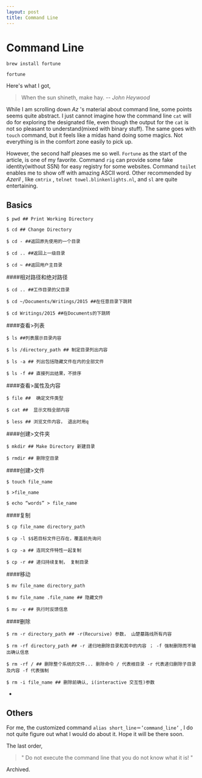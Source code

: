 ```yaml
---
layout: post
title: Command Line
---
```

# Command Line
`brew install fortune`

`fortune`

Here's what I got,

>When the sun shineth, make hay.
>		-- _John Heywood_

While I am scrolling down _Az_ 's material about command line, some points seems quite abstract. I just cannot imagine how the command line `cat` will do for exploring the designated file, even though the output for the `cat` is not so pleasant to understand(mixed with binary stuff). The same goes with `touch` command, but it feels like a midas hand doing some magics. Not everything is in the comfort zone easily to pick up.

However, the second half pleases me so well. `Fortune` as the start of the article, is one of my favorite. Command `rig` can provide some fake identity(without SSN) for easy registry for some websites. Command `toilet` enables me to show off with amazing ASCII word. Other recommended by _Azeril_ , like `cmtrix` , `telnet towel.blinkenlights.nl`, and `sl` are quite entertaining.

## Basics

```
$ pwd ## Print Working Directory

$ cd ## Change Directory

$ cd - ##返回原先使用的一个目录

$ cd .. ##返回上一级目录

$ cd ~ ##返回用户主目录

```

####相对路径和绝对路径

```
$ cd .. ##工作目录的父目录

$ cd ~/Documents/Writings/2015 ##在任意目录下跳转

$ cd Writings/2015 ##在Documents的下跳转

```

####查看>列表

```
$ ls ##列表展示目录内容

$ ls /directory_path ## 制定目录列出内容

$ ls -a ## 列出包括隐藏文件在内的全部文件

$ ls -f ## 直接列出结果，不排序

```
####查看>属性及内容

```
$ file ##  确定文件类型

$ cat ##  显示文档全部内容

$ less ## 浏览文件内容， 退出时用q

```
####创建>文件夹

```
$ mkdir ## Make Directory 新建目录

$ rmdir ## 删除空目录

```
####创建>文件
```
$ touch file_name

$ >file_name

$ echo “words” > file_name

```
####复制

```
$ cp file_name directory_path

$ cp -l $$若目标文件已存在，覆盖前先询问

$ cp -a ## 连同文件特性一起复制

$ cp -r ## 递归持续复制， 复制目录
```

####移动

```
$ mv file_name directory_path

$ mv file_name .file_name ## 隐藏文件

$ mv -v ## 执行时反馈信息

```
####删除

```
$ rm -r directory_path ## -r(Recursive) 参数， 山楚墓路线所有内容

$ rm -rf directory_path ## -r 递归地删除目录和其中的内容 ； -f 强制删除而不输出确认信息

$ rm -rf / ## 删除整个系统的文件... 删除命令 / 代表根目录 -r 代表递归删除子目录及内容 -f 代表强制

$ rm -i file_name ## 删除前确认, i(interactive 交互性)参数

```
-

## Others

For me, the customized command `alias short_line＝’command_line’` , I do not quite figure out what I would do about it. Hope it will be there soon.

The last order,

>" Do not execute the command line that you do not know what it is! "


Archived.